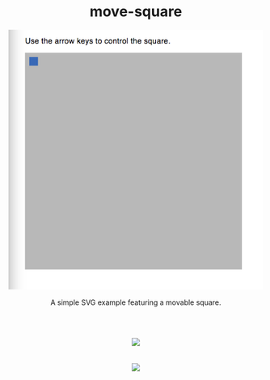 <div align="center">
  <h1>move-square</h1>
  <img src="https://github.com/michaelkolesidis/move-square/blob/main/move-square-screenshot.png">
  <p>A simple SVG example featuring a movable square.</p>
</div>





[//]: # (Free Software)
<div align="center">
  <br>
  <br>

  <a href="https://en.wikipedia.org/wiki/Linux"><img src="https://upload.wikimedia.org/wikipedia/commons/thumb/f/f9/Made_with_Linux.png/240px-Made_with_Linux.png"></a>
</div>
<br>                                                      
<div align="center">
  <a href="https://endsoftwarepatents.org/innovating-without-patents"><img style="height: 90px;" src="https://static.fsf.org/nosvn/esp/logos/innovating-without-patents.svg"></a>
</div>
